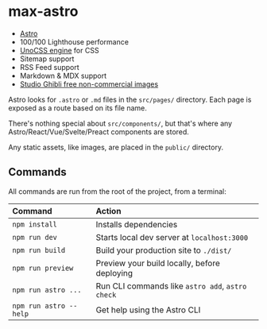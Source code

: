 # max-astro

- [Astro](https://github.com/withastro/astro)
- 100/100 Lighthouse performance
- [UnoCSS engine](https://github.com/unocss/unocss) for CSS
- Sitemap support
- RSS Feed support
- Markdown & MDX support
- [Studio Ghibli free non-commercial images](https://www.ghibli.jp/info/013344/)

Astro looks for `.astro` or `.md` files in the `src/pages/` directory. Each page is exposed as a route based on its file name.

There's nothing special about `src/components/`, but that's where any Astro/React/Vue/Svelte/Preact components are stored.

Any static assets, like images, are placed in the `public/` directory.

## Commands

All commands are run from the root of the project, from a terminal:

| Command                | Action                                           |
| :--------------------- | :----------------------------------------------- |
| `npm install`          | Installs dependencies                            |
| `npm run dev`          | Starts local dev server at `localhost:3000`      |
| `npm run build`        | Build your production site to `./dist/`          |
| `npm run preview`      | Preview your build locally, before deploying     |
| `npm run astro ...`    | Run CLI commands like `astro add`, `astro check` |
| `npm run astro --help` | Get help using the Astro CLI                     |
